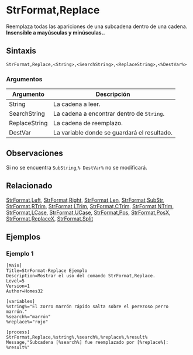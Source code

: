 # StrFormat,Replace

Reemplaza todas las apariciones de una subcadena dentro de una cadena. **Insensible a mayúsculas y minúsculas..**

## Sintaxis

```pebakery
StrFormat,Replace,<String>,<SearchString>,<ReplaceString>,<%DestVar%>
```

### Argumentos

| Argumento | Descripción |
| --- | --- |
| String | La cadena a leer. |
| SearchString | La cadena a encontrar dentro de `String`. |
| ReplaceString | La cadena de reemplazo. |
| DestVar | La variable donde se guardará el resultado. |

## Observaciones

Si no se encuentra `SubString`,`% DestVar%` no se modificará.

## Relacionado

[StrFormat,Left](./Left.md), [StrFormat,Right](./Right.md), [StrFormat,Len](./Len.md), [StrFormat,SubStr](./SubStr.md), [StrFormat,RTrim](./RTrim.md), [StrFormat,LTrim](./LTrim.md), [StrFormat,CTrim](./CTrim.md), [StrFormat,NTrim](./NTrim.md), [StrFormat,LCase](./LCase.md), [StrFormat,UCase](./UCase.md), [StrFormat,Pos](./Pos.md), [StrFormat,PosX](./PosX.md), [StrFormat,ReplaceX](./ReplaceX.md), [StrFormat,Split](./Split)

## Ejemplos

### Ejemplo 1

```pebakery
[Main]
Title=StrFormat-Replace Ejemplo
Description=Mostrar el uso del comando StrFormat,Replace.
Level=5
Version=1
Author=Homes32

[variables]
%string%="El zorro marrón rápido salta sobre el perezoso perro marrón."
%search%="marrón"
%replace%="rojo"

[process]
StrFormat,Replace,%string%,%search%,%replace%,%result%
Message,"Subcadena [%search%] fue reemplazado por [%replace%]: %result%"
```
